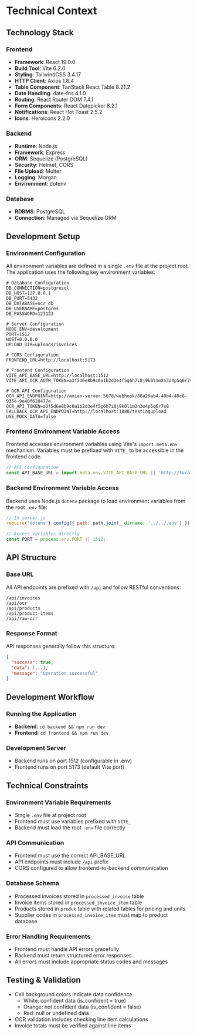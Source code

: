 # Technical Context

## Technology Stack

### Frontend
- **Framework**: React 19.0.0
- **Build Tool**: Vite 6.2.0
- **Styling**: TailwindCSS 3.4.17
- **HTTP Client**: Axios 1.8.4
- **Table Component**: TanStack React Table 8.21.2
- **Date Handling**: date-fns 4.1.0
- **Routing**: React Router DOM 7.4.1
- **Form Components**: React Datepicker 8.2.1
- **Notifications**: React Hot Toast 2.5.2
- **Icons**: Heroicons 2.2.0

### Backend
- **Runtime**: Node.js
- **Framework**: Express
- **ORM**: Sequelize (PostgreSQL)
- **Security**: Helmet, CORS
- **File Upload**: Multer
- **Logging**: Morgan
- **Environment**: dotenv

### Database
- **RDBMS**: PostgreSQL
- **Connection**: Managed via Sequelize ORM

## Development Setup

### Environment Configuration
All environment variables are defined in a single `.env` file at the project root. The application uses the following key environment variables:

```
# Database Configuration
DB_CONNECTION=postgresql
DB_HOST=127.0.0.1
DB_PORT=5432
DB_DATABASE=ocr_db
DB_USERNAME=postgres
DB_PASSWORD=123123

# Server Configuration
NODE_ENV=development
PORT=1512
HOST=0.0.0.0
UPLOAD_DIR=uploads/invoices

# CORS Configuration
FRONTEND_URL=http://localhost:5173

# Frontend Configuration
VITE_API_BASE_URL=http://localhost:1512
VITE_API_OCR_AUTH_TOKEN=a3f5d6e8b9c0a1b2d3e4f5g6h7i8j9k0l1m2n3o4p5q6r7s8

# OCR API Configuration
OCR_API_ENDPOINT=http://amien-server:5678/webhook/80a29ab4-40b4-49c8-935e-9e40f628477e
OCR_API_TOKEN=a3f5d6e8b9c0a1b2d3e4f5g6h7i8j9k0l1m2n3o4p5q6r7s8
FALLBACK_OCR_API_ENDPOINT=http://localhost:1880/testingupload
USE_MOCK_DATA=false
```

### Frontend Environment Variable Access
Frontend accesses environment variables using Vite's `import.meta.env` mechanism. Variables must be prefixed with `VITE_` to be accessible in the frontend code.

```javascript
// API Configuration
const API_BASE_URL = import.meta.env.VITE_API_BASE_URL || 'http://localhost:1512';
```

### Backend Environment Variable Access
Backend uses Node.js `dotenv` package to load environment variables from the root `.env` file:

```javascript
// In server.js
require('dotenv').config({ path: path.join(__dirname, '../../.env') });

// Access variables directly
const PORT = process.env.PORT || 1512;
```

## API Structure

### Base URL
All API endpoints are prefixed with `/api` and follow RESTful conventions:

```
/api/invoices
/api/ocr
/api/products
/api/product-items
/api/raw-ocr
```

### Response Format
API responses generally follow this structure:

```json
{
  "success": true,
  "data": [...],
  "message": "Operation successful"
}
```

## Development Workflow

### Running the Application
- **Backend**: `cd backend && npm run dev`
- **Frontend**: `cd frontend && npm run dev`

### Development Server
- Backend runs on port 1512 (configurable in .env)
- Frontend runs on port 5173 (default Vite port)

## Technical Constraints

### Environment Variable Requirements
- Single `.env` file at project root
- Frontend must use variables prefixed with `VITE_`
- Backend must load the root `.env` file correctly

### API Communication
- Frontend must use the correct API_BASE_URL
- API endpoints must include `/api` prefix
- CORS configured to allow frontend-to-backend communication

### Database Schema
- Processed invoices stored in `processed_invoice` table
- Invoice items stored in `processed_invoice_item` table 
- Products stored in `produk` table with related tables for pricing and units
- Supplier codes in `processed_invoice_item` must map to product database

### Error Handling Requirements
- Frontend must handle API errors gracefully
- Backend must return structured error responses
- All errors must include appropriate status codes and messages

## Testing & Validation
- Cell background colors indicate data confidence
  - White: confident data (is_confident = true)
  - Orange: not confident data (is_confident = false)
  - Red: null or undefined data
- OCR validation includes checking line item calculations
- Invoice totals must be verified against line items 
